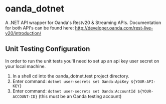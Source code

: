 # oanda_dotnet
A .NET API wrapper for Oanda's Restv20 & Streaming APIs. Documentation for both API's can be found here: http://developer.oanda.com/rest-live-v20/introduction/ 

## Unit Testing Configuration
In order to run the unit tests you'll need to set up an api key user secret on your local machine.
1. In a shell cd into the oanda_dotnet.test project directory.
2. Enter command: `dotnet user-secrets set Oanda:ApiKey ${YOUR-API-KEY}`
3. Enter command: `dotnet user-secrets set Oanda:AccountId ${YOUR-ACCOUNT-ID}` (this must be an Oanda testing account)
